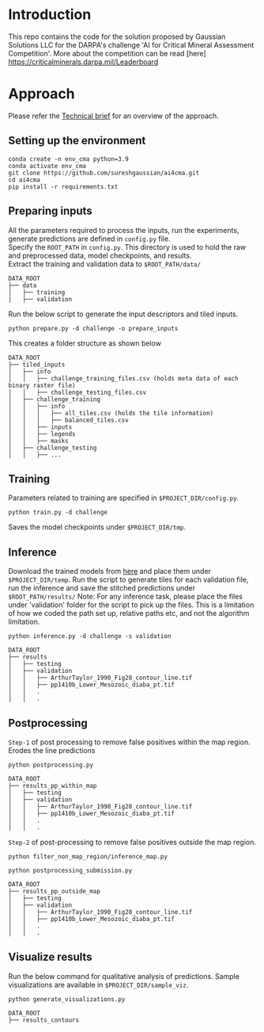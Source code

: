 # Introduction
This repo contains the code for the solution proposed by Gaussian Solutions LLC for the DARPA's challenge 'AI for Critical Mineral Assessment Competition'. More about the competition can be read [here] https://criticalminerals.darpa.mil/Leaderboard

# Approach

Please refer the [Technical brief](https://docs.google.com/document/d/14Oicvt6i5xTHAOS9gkVIVMF5okK_hokVzQxuZGgg5xc/edit?usp=sharing) for an overview of the approach. 

## Setting up the environment
```
conda create -n env_cma python=3.9
conda activate env_cma
git clone https://github.com/sureshgaussian/ai4cma.git
cd ai4cma
pip install -r requirements.txt
```
## Preparing inputs
All the parameters required to process the inputs, run the experiments, generate predictions are defined in `config.py` file.
<br >
Specify the `ROOT_PATH` in `config.py`. This directory is used to hold the raw and preprocessed data, model checkpoints, and results.<br >
Extract the training and validation data to `$ROOT_PATH/data/`
```
DATA_ROOT 
├── data
│   ├── training
│   ├── validation
```
Run the below script to generate the input descriptors and tiled inputs. 
```
python prepare.py -d challenge -o prepare_inputs
```
This creates a folder structure as shown below
```
DATA_ROOT    
├── tiled_inputs
│   ├── info
│   │   ├── challenge_training_files.csv (holds meta data of each binary raster file)
│   │   ├── challenge_testing_files.csv
│   ├── challenge_training
│   │   ├── info
│   │   │   ├── all_tiles.csv (holds the tile information)
│   │   │   ├── balanced_tiles.csv
│   │   ├── inputs
│   │   ├── legends
│   │   ├── masks
│   ├── challenge_testing
│   │   ├── ...
```
## Training
Parameters related to training are specified in `$PROJECT_DIR/config.py`.
```
python train.py -d challenge
```
Saves the model checkpoints under `$PROJECT_DIR/tmp`.

## Inference
Download the trained models from [here](https://drive.google.com/drive/folders/1LycmdhAzBmzk6C3I_6GbvfoXyIyK_U-1?usp=share_link) and place them under `$PROJECT_DIR/temp`.
Run the script to generate tiles for each validation file, run the inference and save the stitched predictions under `$ROOT_PATH/results/`
Note: For any inference task, please place the files under 'validation' folder for the script to pick up the files. This is a limitation of how we coded the path set up, relative paths etc, and not the algorithm limitation.
```
python inference.py -d challenge -s validation 
```
```
DATA_ROOT  
├── results
│   ├── testing
│   ├── validation
│   │   ├── ArthurTaylor_1990_Fig28_contour_line.tif
│   │   ├── pp1410b_Lower_Mesozoic_diaba_pt.tif
│   │   .
│   │   .
```

## Postprocessing
`Step-1` of post processing to remove false positives within the map region. Erodes the line predictions
```
python postprocessing.py
```
```
DATA_ROOT  
├── results_pp_within_map
│   ├── testing
│   ├── validation
│   │   ├── ArthurTaylor_1990_Fig28_contour_line.tif
│   │   ├── pp1410b_Lower_Mesozoic_diaba_pt.tif
│   │   .
│   │   .
```
`Step-2` of post-processing to remove false positives outside the map region.
```
python filter_non_map_region/inference_map.py
```
```
python postprocessing_submission.py
```
```
DATA_ROOT  
├── results_pp_outside_map
│   ├── testing
│   ├── validation
│   │   ├── ArthurTaylor_1990_Fig28_contour_line.tif
│   │   ├── pp1410b_Lower_Mesozoic_diaba_pt.tif
│   │   .
│   │   .
```
## Visualize results
Run the below command for qualitative analysis of predictions. Sample visualizations are available in `$PROJECT_DIR/sample_viz`.
```
python generate_visualizations.py 
```
```
DATA_ROOT  
├── results_contours
```
